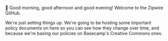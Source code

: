👋 Good morning, good afternoon and good evening! Welcome to the Zipwire GitHub.

We're just setting things up. We're going to be hosting some important policy documents on here so you can see how they change over time, and because we're basing our policies on Basecamp's Creative Commons ones.
